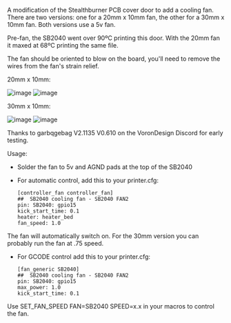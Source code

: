 A modification of the Stealthburner PCB cover door to add a cooling fan. There are two versions: one for a 20mm x 10mm fan, the other for a 30mm x 10mm fan. Both versions use a 5v fan.

Pre-fan, the SB2040 went over 90ºC printing this door. With the 20mm fan it maxed at 68ºC printing the same file.

The fan should be oriented to blow on the board, you'll need to remove the wires from the fan's strain relief.

20mm x 10mm:

![image](https://github.com/allenrowand/voron_mods/blob/main/v2.4/SB2040%20Fan%20Door/images/image_01.jpg)
![image](https://github.com/allenrowand/voron_mods/blob/main/v2.4/SB2040%20Fan%20Door/images/image_02.jpg)

30mm x 10mm:

![image](https://github.com/allenrowand/voron_mods/blob/main/v2.4/SB2040%20Fan%20Door/images/image_03.jpg)
![image](https://github.com/allenrowand/voron_mods/blob/main/v2.4/SB2040%20Fan%20Door/images/image_04.jpg)



Thanks to garbqgebag V2.1135 V0.610 on the VoronDesign Discord for early testing.

Usage:
- Solder the fan to 5v and AGND pads at the top of the SB2040
- For automatic control, add this to your printer.cfg:
    
    ```
    [controller_fan controller_fan]
    ##  SB2040 cooling fan - SB2040 FAN2
    pin: SB2040: gpio15
    kick_start_time: 0.1
    heater: heater_bed
    fan_speed: 1.0
    ```

The fan will automatically switch on. For the 30mm version you can probably run the fan at .75 speed.

- For GCODE control add this to your printer.cfg:
    ```
    [fan_generic SB2040]
    ##  SB2040 cooling fan - SB2040 FAN2
    pin: SB2040: gpio15
    max_power: 1.0
    kick_start_time: 0.1
    ```

Use SET_FAN_SPEED FAN=SB2040 SPEED=x.x in your macros to control the fan.